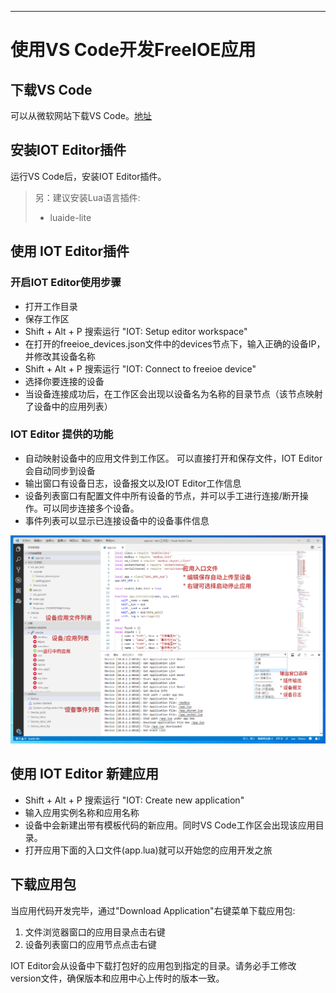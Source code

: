 
---

# 使用VS Code开发FreeIOE应用


## 下载VS Code

可以从微软网站下载VS Code。[地址](https://code.visualstudio.com/)


## 安装IOT Editor插件

运行VS Code后，安装IOT Editor插件。

> 另：建议安装Lua语言插件:
> * luaide-lite


## 使用 IOT Editor插件

### 开启IOT Editor使用步骤

* 打开工作目录
* 保存工作区
* Shift + Alt + P 搜索运行 "IOT: Setup editor workspace"
* 在打开的freeioe_devices.json文件中的devices节点下，输入正确的设备IP，并修改其设备名称
* Shift + Alt + P 搜索运行 "IOT: Connect to freeioe device"
* 选择你要连接的设备
* 当设备连接成功后，在工作区会出现以设备名为名称的目录节点（该节点映射了设备中的应用列表）


### IOT Editor 提供的功能

* 自动映射设备中的应用文件到工作区。 可以直接打开和保存文件，IOT Editor会自动同步到设备
* 输出窗口有设备日志，设备报文以及IOT Editor工作信息
* 设备列表窗口有配置文件中所有设备的节点，并可以手工进行连接/断开操作。可以同步连接多个设备。
* 事件列表可以显示已连接设备中的设备事件信息


![IOT Editor 功能区](assets/vscode_editor.png "插件功能区")


## 使用 IOT Editor 新建应用

* Shift + Alt + P 搜索运行 "IOT: Create new application"
* 输入应用实例名称和应用名称
* 设备中会新建出带有模板代码的新应用。同时VS Code工作区会出现该应用目录。
* 打开应用下面的入口文件(app.lua)就可以开始您的应用开发之旅


## 下载应用包

当应用代码开发完毕，通过"Download Application"右键菜单下载应用包:

1. 文件浏览器窗口的应用目录点击右键
2. 设备列表窗口的应用节点点击右键

IOT Editor会从设备中下载打包好的应用包到指定的目录。请务必手工修改version文件，确保版本和应用中心上传时的版本一致。
